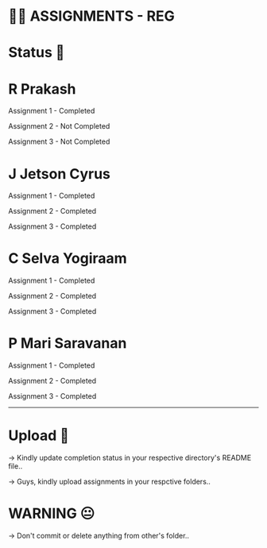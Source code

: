 # 😶‍🌫️ ASSIGNMENTS - REG

# Status 📝

# R Prakash
Assignment 1 - Completed

Assignment 2 - Not Completed

Assignment 3 - Not Completed


# J Jetson Cyrus 
Assignment 1 - Completed

Assignment 2 - Completed

Assignment 3 - Completed

# C Selva Yogiraam
Assignment 1 - Completed

Assignment 2 - Completed

Assignment 3 - Completed

# P Mari Saravanan
Assignment 1 - Completed

Assignment 2 - Completed

Assignment 3 - Completed

<hr>

# Upload 📌
-> Kindly update completion status in your respective directory's README file..

-> Guys, kindly upload assignments in your respctive folders..

# WARNING 😐
-> Don't commit or delete anything from other's folder..
